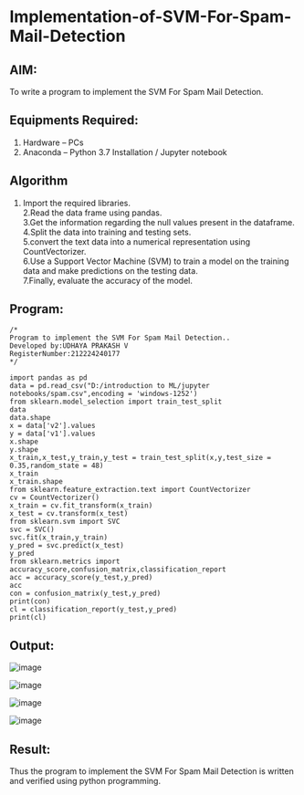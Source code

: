 # Implementation-of-SVM-For-Spam-Mail-Detection

## AIM:
To write a program to implement the SVM For Spam Mail Detection.

## Equipments Required:
1. Hardware – PCs
2. Anaconda – Python 3.7 Installation / Jupyter notebook

## Algorithm
1. Import the required libraries.       
2.Read the data frame using pandas.         
3.Get the information regarding the null values present in the dataframe.      
4.Split the data into training and testing sets.          
5.convert the text data into a numerical representation using CountVectorizer.     
6.Use a Support Vector Machine (SVM) to train a model on the training data and make predictions on the testing data.       
7.Finally, evaluate the accuracy of the model.         

## Program:
```
/*
Program to implement the SVM For Spam Mail Detection..
Developed by:UDHAYA PRAKASH V     
RegisterNumber:212224240177
*/
```
```
import pandas as pd
data = pd.read_csv("D:/introduction to ML/jupyter notebooks/spam.csv",encoding = 'windows-1252')
from sklearn.model_selection import train_test_split
data
data.shape
x = data['v2'].values
y = data['v1'].values
x.shape
y.shape
x_train,x_test,y_train,y_test = train_test_split(x,y,test_size = 0.35,random_state = 48)
x_train
x_train.shape
from sklearn.feature_extraction.text import CountVectorizer
cv = CountVectorizer()
x_train = cv.fit_transform(x_train)
x_test = cv.transform(x_test)
from sklearn.svm import SVC
svc = SVC()
svc.fit(x_train,y_train)
y_pred = svc.predict(x_test)
y_pred
from sklearn.metrics import accuracy_score,confusion_matrix,classification_report
acc = accuracy_score(y_test,y_pred)
acc
con = confusion_matrix(y_test,y_pred)
print(con)
cl = classification_report(y_test,y_pred)
print(cl)

```

## Output:
![image](https://github.com/23004513/Implementation-of-SVM-For-Spam-Mail-Detection/assets/138973069/3bd71a5c-def8-4e9c-8d3d-1668fc7985d4)

![image](https://github.com/23004513/Implementation-of-SVM-For-Spam-Mail-Detection/assets/138973069/8d765463-acba-4aca-aad7-8cb1a0d0fcb9)

![image](https://github.com/23004513/Implementation-of-SVM-For-Spam-Mail-Detection/assets/138973069/cb8f773a-81b4-4f89-8af8-2b57f4c40b3f)

![image](https://github.com/23004513/Implementation-of-SVM-For-Spam-Mail-Detection/assets/138973069/79d59541-d0c3-4259-8a13-aa7f7d24600a)

## Result:
Thus the program to implement the SVM For Spam Mail Detection is written and verified using python programming.
